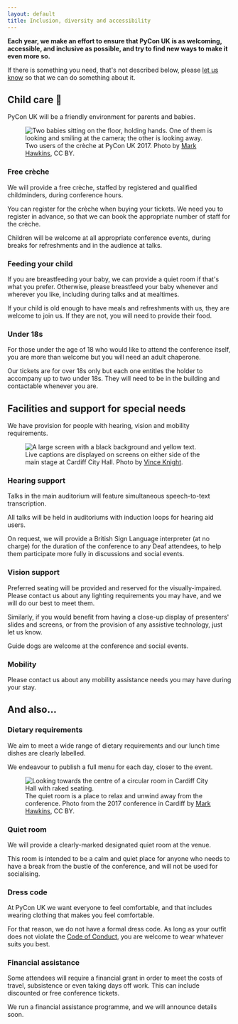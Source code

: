 ```yaml
---
layout: default
title: Inclusion, diversity and accessibility
---
```


**Each year, we make an effort to ensure that PyCon UK is as welcoming, accessible, and inclusive as possible, and try to find new ways to make it even more so.**

If there is something you need, that's not described below, please [let us know](/contact/) so that we can do something about it.



## Child care 👶

PyCon UK will be a friendly environment for parents and babies.

<div class="box box_blue">
  <figure>
    <img src="/images/creche_1x.jpg" srcset="/images/creche_1x.jpg 1x, /images/creche_2x.jpg 2x" alt="Two babies sitting on the floor, holding hands. One of them is looking and smiling at the camera; the other is looking away.">
    <figcaption>
      Two users of the crèche at PyCon UK 2017.
      Photo by <a href="https://www.flickr.com/photos/152472562@N06/37919454202/">Mark Hawkins</a>, CC BY.
    </figcaption>

  </figure>

  <h3>Free crèche</h3>

  <p>
    We will provide a free crèche, staffed by registered and qualified childminders, during conference hours.
  </p>

  <p>
    You can register for the crèche when buying your tickets.
    We need you to register in advance, so that we can book the appropriate number of staff for the crèche.
  </p>

  <p>
    Children will be welcome at all appropriate conference events, during breaks for refreshments and in the audience at talks.
  </p>
</div>

<div class="box box_red">
  <h3>Feeding your child</h3>

  <p>
    If you are breastfeeding your baby, we can provide a quiet room if that's what you prefer.
    Otherwise, please breastfeed your baby whenever and wherever you like, including during talks and at mealtimes.
  </p>

  <p>
    If your child is old enough to have meals and refreshments with us, they are welcome to join us. If they are not, you will need to provide their food.
  </p>
</div>

<div class="box box_yellow">
  <h3>Under 18s</h3>
  <p>For those under the age of 18 who would like to attend the conference itself, you are more than welcome but you will need an adult chaperone.</p>
  <p>Our tickets are for over 18s only but each one entitles the holder to accompany up to two under 18s. They will need to be in the building and contactable whenever you are.</p>

</div>



## Facilities and support for special needs

We have provision for people with hearing, vision and mobility requirements.

<div class="box box_yellow">
  <figure>
    <img src="/images/captioning_1x.jpg" srcset="/images/captioning_1x.jpg 1x, /images/captioning_2x.jpg 2x" alt="A large screen with a black background and yellow text.">
    <figcaption>
      Live captions are displayed on screens on either side of the main stage at Cardiff City Hall.
      Photo by <a href="https://twitter.com/drvinceknight/status/777058766747500544">Vince Knight</a>.
    </figcaption>
  </figure>

  <h3>Hearing support</h3>

  <p>
    Talks in the main auditorium will feature simultaneous speech-to-text transcription.
  </p>

  <p>
    All talks will be held in auditoriums with induction loops for hearing aid users.
  </p>

  <p>
    On request, we will provide a British Sign Language interpreter (at no charge) for the duration of the conference to any Deaf attendees, to help them participate more fully in discussions and social events.
  </p>
</div>

<div class="box box_blue">
  <h3>Vision support</h3>

  <p>
    Preferred seating will be provided and reserved for the visually-impaired. Please contact us about any lighting requirements you may have, and we will do our best to meet them.
  </p>

  <p>
    Similarly, if you would benefit from having a close-up display of presenters' slides and screens, or from the provision of any assistive technology, just let us know.
  </p>

  <p>
    Guide dogs are welcome at the conference and social events.
  </p>
</div>

<div class="box box_red">
  <h3>Mobility</h3>

  <p>
    Please contact us about any mobility assistance needs you may have during your stay.
  </p>
</div>



## And also…

<div class="box box_yellow">
  <h3>Dietary requirements</h3>

  <p>
    We aim to meet a wide range of dietary requirements and our lunch time dishes are clearly labelled.
  </p>

  <p>
    We endeavour to publish a full menu for each day, closer to the event.
  </p>
</div>

<div class="box box_blue">
  <figure>
    <img src="/images/quiet_room_1x.jpg" srcset="/images/quiet_room_1x.jpg 1x, /images/quiet_room_2x.jpg 2x" alt="Looking towards the centre of a circular room in Cardiff City Hall with raked seating.">
    <figcaption>
      The quiet room is a place to relax and unwind away from the conference.
      Photo from the 2017 conference in Cardiff by <a href="https://www.flickr.com/photos/152472562@N06/26211372859/">Mark Hawkins</a>, CC BY.
    </figcaption>
  </figure>

  <h3>Quiet room</h3>

  <p>
    We will provide a clearly-marked designated quiet room at the venue.
  </p>

  <p>
    This room is intended to be a calm and quiet place for anyone who needs to have a break from the bustle of the conference, and will not be used for socialising.
  </p>
</div>

<div class="box box_red">
  <h3>Dress code</h3>

  <p>
    At PyCon UK we want everyone to feel comfortable, and that includes wearing clothing that makes you feel comfortable.
  </p>

  <p>
    For that reason, we do not have a formal dress code. As long as your outfit does not violate the <a href="/code-of-conduct/">Code of Conduct</a>, you are welcome to wear whatever suits you best.
  </p>
</div>

<div class="box box_yellow">
  <h3>Financial assistance</h3>

  <p>
    Some attendees will require a financial grant in order to meet the costs of travel, subsistence or even taking days off work. This can include discounted or free conference tickets.
  </p>

  <p>
    We run a financial assistance programme, and we will announce details soon.
  </p>
</div>
